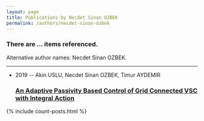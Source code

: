 ```yaml
---
layout: page
title: Publications by Necdet Sinan OZBEK
permalink: /authors/necdet-sinan-ozbek
---
```


<h3 id="number-posts">There are ... items referenced.</h3>
<p id='info-authors'>Alternative author names: Necdet Sinan OZBEK.</p>
<hr />
<ul class="post-list">
<li><span class='post-meta'>2019 -- Akin USLU, Necdet Sinan OZBEK, Timur AYDEMIR</span><h3><a class='post-link' href="{{ site.baseurl }}/an-adaptive-passivity-based-control-of-grid-connected-vsc-with-integral-action">An Adaptive Passivity Based Control of Grid Connected VSC with Integral Action</a></h3></li>

</ul>
{% include count-posts.html %}
